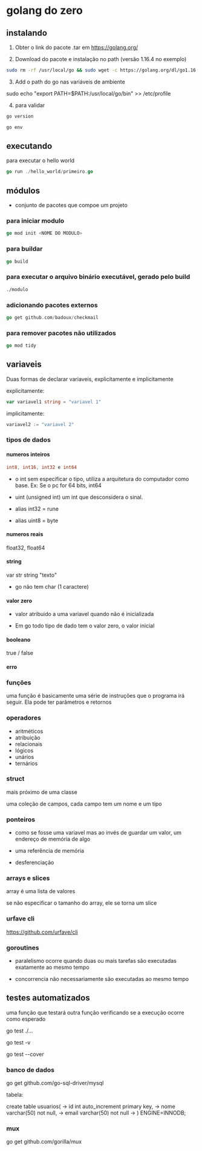 # golang do zero

## instalando

1. Obter o link do pacote .tar em https://golang.org/

2. Download do pacote e instalação no path (versão 1.16.4 no exemplo)

```bash
sudo rm -rf /usr/local/go && sudo wget -c https://golang.org/dl/go1.16.4.linux-amd64.tar.gz -O - | sudo tar -xzf -C /usr/local
```

3. Add o path do go nas variáveis de ambiente

sudo echo "export PATH=$PATH:/usr/local/go/bin" >> /etc/profile

4. para validar
```bash
go version
```

```bash
go env
```

## executando

para executar o hello world

```go
go run ./hello_world/primeiro.go
```

## módulos

* conjunto de pacotes que compoe um projeto

### para iniciar modulo

```go
go mod init <NOME DO MODULO>
```

### para buildar
```go
go build
```

### para executar o arquivo binário executável, gerado pelo build

```bash
./modulo
```

### adicionando pacotes externos

```go
go get github.com/badoux/checkmail
```

### para remover pacotes não utilizados

```go
go mod tidy
```

## variaveis

Duas formas de declarar variaveis, explicitamente e implicitamente

explicitamente:

```go
var variavel1 string = "variavel 1"
```

implicitamente:

```go
variavel2 := "variavel 2"
```

### tipos de dados

#### numeros inteiros

```go
int8, int16, int32 e int64
```

* o int sem especificar o tipo, utiliza a arquitetura do computador como base. Ex: Se o pc for 64 bits, int64

* uint (unsigned int) um int que desconsidera o sinal.

* alias int32 = rune

* alias uint8 = byte

#### numeros reais

float32, float64

#### string

var str string "texto"

* go não tem char (1 caractere)

#### valor zero 

* valor atribuido a uma variavel quando não é inicializada

* Em go todo tipo de dado tem o valor zero, o valor inicial

#### booleano
true / false

#### erro

### funções

uma função é basicamente uma série de instruções que o programa irá seguir.
Ela pode ter parâmetros e retornos

### operadores

* aritméticos
* atribuição
* relacionais
* lógicos
* unários
* ternários

### struct

mais próximo de uma classe

uma coleção de campos, cada campo tem um nome e um tipo

### ponteiros

* como se fosse uma variavel mas ao invés de guardar um valor, um endereço de memória de algo

* uma referência de memória

* desferenciação


### arrays e slices

array é uma lista de valores

se não especificar o tamanho do array, ele se torna um slice


### urfave cli

https://github.com/urfave/cli


### goroutines

* paralelismo ocorre quando duas ou mais tarefas são executadas exatamente ao mesmo tempo

*  concorrencia não necessariamente são executadas ao mesmo tempo


## testes automatizados

uma função que testará outra função verificando se a execução ocorre como esperado


go test ./...

go test -v

go test --cover


### banco de dados

go get github.com/go-sql-driver/mysql

tabela:

create table usuarios(
    -> id int auto_increment primary key,
    -> nome varchar(50) not null,
    -> email varchar(50) not null
    -> ) ENGINE=INNODB;


### mux

go get github.com/gorilla/mux 